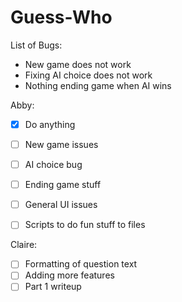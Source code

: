 # Guess-Who
List of Bugs:
* New game does not work
* Fixing AI choice does not work
* Nothing ending game when AI wins

Abby:
- [X] Do anything
- [ ] New game issues
- [ ] AI choice bug
- [ ] Ending game stuff
- [ ] General UI issues
- [ ] Scripts to do fun stuff to files


Claire:
- [ ] Formatting of question text
- [ ] Adding more features
- [ ] Part 1 writeup
